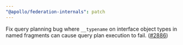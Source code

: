 ```yaml
---
"@apollo/federation-internals": patch
---
```


Fix query planning bug where `__typename` on interface object types in named fragments can cause query plan execution to fail. ([#2886](https://github.com/apollographql/federation/issues/2886))
